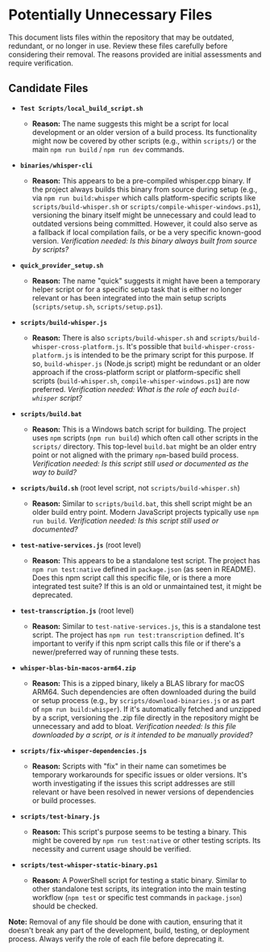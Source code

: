 # Potentially Unnecessary Files

This document lists files within the repository that may be outdated, redundant, or no longer in use. Review these files carefully before considering their removal. The reasons provided are initial assessments and require verification.

## Candidate Files

*   **`Test Scripts/local_build_script.sh`**
    *   **Reason:** The name suggests this might be a script for local development or an older version of a build process. Its functionality might now be covered by other scripts (e.g., within `scripts/`) or the main `npm run build` / `npm run dev` commands.

*   **`binaries/whisper-cli`**
    *   **Reason:** This appears to be a pre-compiled whisper.cpp binary. If the project always builds this binary from source during setup (e.g., via `npm run build:whisper` which calls platform-specific scripts like `scripts/build-whisper.sh` or `scripts/compile-whisper-windows.ps1`), versioning the binary itself might be unnecessary and could lead to outdated versions being committed. However, it could also serve as a fallback if local compilation fails, or be a very specific known-good version. *Verification needed: Is this binary always built from source by scripts?*

*   **`quick_provider_setup.sh`**
    *   **Reason:** The name "quick" suggests it might have been a temporary helper script or for a specific setup task that is either no longer relevant or has been integrated into the main setup scripts (`scripts/setup.sh`, `scripts/setup.ps1`).

*   **`scripts/build-whisper.js`**
    *   **Reason:** There is also `scripts/build-whisper.sh` and `scripts/build-whisper-cross-platform.js`. It's possible that `build-whisper-cross-platform.js` is intended to be the primary script for this purpose. If so, `build-whisper.js` (Node.js script) might be redundant or an older approach if the cross-platform script or platform-specific shell scripts (`build-whisper.sh`, `compile-whisper-windows.ps1`) are now preferred. *Verification needed: What is the role of each `build-whisper` script?*

*   **`scripts/build.bat`**
    *   **Reason:** This is a Windows batch script for building. The project uses `npm` scripts (`npm run build`) which often call other scripts in the `scripts/` directory. This top-level `build.bat` might be an older entry point or not aligned with the primary `npm`-based build process. *Verification needed: Is this script still used or documented as the way to build?*

*   **`scripts/build.sh`** (root level script, not `scripts/build-whisper.sh`)
    *   **Reason:** Similar to `scripts/build.bat`, this shell script might be an older build entry point. Modern JavaScript projects typically use `npm run build`. *Verification needed: Is this script still used or documented?*

*   **`test-native-services.js`** (root level)
    *   **Reason:** This appears to be a standalone test script. The project has `npm run test:native` defined in `package.json` (as seen in README). Does this npm script call this specific file, or is there a more integrated test suite? If this is an old or unmaintained test, it might be deprecated.

*   **`test-transcription.js`** (root level)
    *   **Reason:** Similar to `test-native-services.js`, this is a standalone test script. The project has `npm run test:transcription` defined. It's important to verify if this npm script calls this file or if there's a newer/preferred way of running these tests.

*   **`whisper-blas-bin-macos-arm64.zip`**
    *   **Reason:** This is a zipped binary, likely a BLAS library for macOS ARM64. Such dependencies are often downloaded during the build or setup process (e.g., by `scripts/download-binaries.js` or as part of `npm run build:whisper`). If it's automatically fetched and unzipped by a script, versioning the .zip file directly in the repository might be unnecessary and add to bloat. *Verification needed: Is this file downloaded by a script, or is it intended to be manually provided?*

*   **`scripts/fix-whisper-dependencies.js`**
    *   **Reason:** Scripts with "fix" in their name can sometimes be temporary workarounds for specific issues or older versions. It's worth investigating if the issues this script addresses are still relevant or have been resolved in newer versions of dependencies or build processes.

*   **`scripts/test-binary.js`**
    *   **Reason:** This script's purpose seems to be testing a binary. This might be covered by `npm run test:native` or other testing scripts. Its necessity and current usage should be verified.

*   **`scripts/test-whisper-static-binary.ps1`**
    *   **Reason:** A PowerShell script for testing a static binary. Similar to other standalone test scripts, its integration into the main testing workflow (`npm test` or specific test commands in `package.json`) should be checked.

**Note:** Removal of any file should be done with caution, ensuring that it doesn't break any part of the development, build, testing, or deployment process. Always verify the role of each file before deprecating it.
